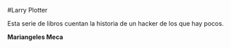 #Larry Plotter

Esta serie de libros cuentan la historia de un hacker de los que hay pocos.

**Mariangeles Meca**

